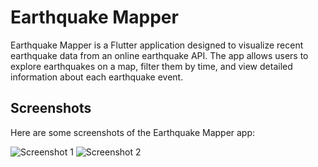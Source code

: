 # Earthquake Mapper

Earthquake Mapper is a Flutter application designed to visualize recent earthquake data from an online earthquake API. The app allows users to explore earthquakes on a map, filter them by time, and view detailed information about each earthquake event.

## Screenshots

Here are some screenshots of the Earthquake Mapper app:

![Screenshot 1](assets/screenshots/screenshot1.png)
![Screenshot 2](assets/screenshots/screenshot2.png)
